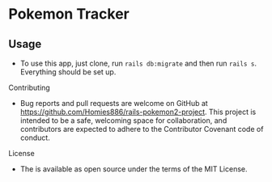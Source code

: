 # Pokemon Tracker

## Usage

* To use this app, just clone, run `rails db:migrate` and then run `rails s`. Everything should be set up.

Contributing

* Bug reports and pull requests are welcome on GitHub at https://github.com/Homies886/rails-pokemon2-project. This project is intended to be a safe, welcoming space for collaboration, and contributors are expected to adhere to the Contributor Covenant code of conduct.

License

* The is available as open source under the terms of the MIT License.
